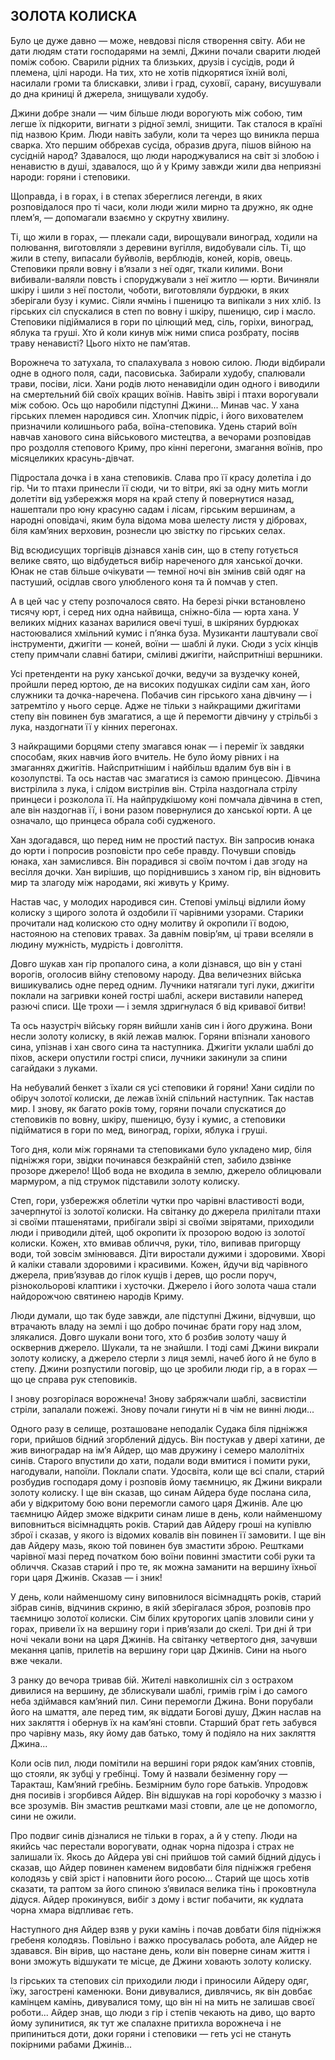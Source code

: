 ## ЗОЛОТА КОЛИСКА

Було це дуже давно — може, невдовзі після створення світу. Аби не дати людям стати господарями на землі, Джини почали сварити людей поміж собою. Сварили рідних та близьких, друзів і сусідів, роди й племена, цілі народи. На тих, хто не хотів підкорятися їхній волі, насилали громи та блискавки, зливи і град, суховії, сарану, висушували до дна криниці й джерела, знищували худобу.

Джини добре знали — чим більше люди ворогують між собою, тим легше їх підкорити, вигнати з рідної землі, знищити. Так сталося в країні під назвою Крим. Люди навіть забули, коли та через що виникла перша сварка. Хто першим оббрехав сусіда, образив друга, пішов війною на сусідній народ? Здавалося, що люди народжувалися на світ зі злобою і ненавистю в душі, здавалося, що й у Криму завжди жили два неприязні народи: горяни і степовики.

Щоправда, і в горах, і в степах збереглися легенди, в яких розповідалося про ті часи, коли люди жили мирно та дружно, як одне плем’я, — допомагали взаємно у скрутну хвилину.

Ті, що жили в горах, — плекали сади, вирощували виноград, ходили на полювання, виготовляли з деревини вугілля, видобували сіль. Ті, що жили в степу, випасали буйволів, верблюдів, коней, корів, овець. Степовики пряли вовну і в’язали з неї одяг, ткали килими. Вони вибивали-валяли повсть і споруджували з неї житло — юрти. Вичиняли шкіру і шили з неї постоли, чоботи, виготовляли бурдюки, в яких зберігали бузу і кумис. Сіяли ячмінь і пшеницю та випікали з них хліб. Із гірських сіл спускалися в степ по вовну і шкіру, пшеницю, сир і масло. Степовики підіймалися в гори по цілющий мед, сіль, горіхи, виноград, яблука та груші. Хто й коли кинув між ними списа розбрату, посіяв траву ненависті? Цього ніхто не пам’ятав.

Ворожнеча то затухала, то спалахувала з новою силою. Люди відбирали одне в одного поля, сади, пасовиська. Забирали худобу, спалювали трави, посіви, ліси. Хани родів люто ненавиділи один одного і виводили на смертельний бій своїх кращих воїнів. Навіть звірі і птахи ворогували між собою. Ось що наробили підступні Джини... Минав час. У хана гірських племен народився син. Хлопчик підріс, і його вихователем призначили колишнього раба, воїна-степовика. Удень старий воїн навчав ханового сина військового мистецтва, а вечорами розповідав про роздолля степового Криму, про кінні перегони, змагання воїнів, про місяцеликих красунь-дівчат.

Підростала дочка і в хана степовиків. Слава про її красу долетіла і до гір. Чи то птахи принесли її сюди, чи то вітри, які за одну мить могли долетіти від узбережжя моря на край степу й повернутися назад, нашептали про юну красуню садам і лісам, гірським вершинам, а народні оповідачі, яким була відома мова шелесту листя у дібровах, біля кам’яних верховин, рознесли цю звістку по гірських селах.

Від всюдисущих торгівців дізнався ханів син, що в степу готується велике свято, що відбудеться вибір нареченого для ханської дочки. Юнак не став більше очікувати — темної ночі він змінив свій одяг на пастуший, осідлав свого улюбленого коня та й помчав у степ.

А в цей час у степу розпочалося свято. На березі річки встановлено тисячу юрт, і серед них одна найвища, сніжно-біла — юрта хана. У великих мідних казанах варилися овечі туші, в шкіряних бурдюках настоювалися хмільний кумис і п’янка буза. Музиканти лаштували свої інструменти, джигіти — коней, воїни — шаблі й луки. Сюди з усіх кінців степу примчали славні батири, сміливі джигіти, найспритніші вершники.

Усі претенденти на руку ханської дочки, ведучи за вуздечку коней, пройшли перед юртою, де на високих подушках сиділи сам хан, його служники та дочка-наречена. Побачив син гірського хана дівчину — і затремтіло у нього серце. Адже не тільки з найкращими джигітами степу він повинен був змагатися, а ще й перемогти дівчину у стрільбі з лука, наздогнати її у кінних перегонах.

З найкращими борцями степу змагався юнак — і переміг їх завдяки способам, яких навчив його вчитель. Не було йому рівних і на змаганнях джигітів. Найспритнішим і найбільш вдалим був він і в козолупстві. Та ось настав час змагатися із самою принцесою. Дівчина вистрілила з лука, і слідом вистрілив він. Стріла наздогнала стрілу принцеси і розколола її. На найпрудкішому коні помчала дівчина в степ, але він наздогнав її, і вони разом повернулися до ханської юрти. А це означало, що принцеса обрала собі судженого.

Хан здогадався, що перед ним не простий пастух. Він запросив юнака до юрти і попросив розповісти про себе правду. Почувши сповідь юнака, хан замислився. Він порадився зі своїм почтом і дав згоду на весілля дочки. Хан вирішив, що поріднившись з ханом гір, він відновить мир та злагоду між народами, які живуть у Криму.

Настав час, у молодих народився син. Степові умільці відлили йому колиску з щирого золота й оздобили її чарівними узорами. Старики прочитали над колискою сто одну молитву й окропили її водою, настояною на степових травах. За давнім повір’ям, ці трави вселяли в людину мужність, мудрість і довголіття.

Довго шукав хан гір пропалого сина, а коли дізнався, що він у стані ворогів, оголосив війну степовому народу. Два величезних війська вишикувались одне перед одним. Лучники натягали тугі луки, джигіти поклали на загривки коней гострі шаблі, аскери виставили наперед разючі списи. Ще трохи — і земля здригнулася б від кривавої битви!

Та ось назустріч війську горян вийшли ханів син і його дружина. Вони несли золоту колиску, в якій лежав малюк. Горяни впізнали ханового сина, упізнав і хан свого сина та наступника. Джигіти уклали шаблі до піхов, аскери опустили гострі списи, лучники закинули за спини сагайдаки з луками.

На небувалий бенкет з їхали ся усі степовики й горяни! Хани сиділи по обіруч золотої колиски, де лежав їхній спільний наступник. Так настав мир. І знову, як багато років тому, горяни почали спускатися до степовиків по вовну, шкіру, пшеницю, бузу і кумис, а степовики підійматися в гори по мед, виноград, горіхи, яблука і груші.

Того дня, коли між горянами та степовиками було укладено мир, біля підніжжя гори, звідки починався безкрайній степ, забило дзвінке прозоре джерело! Щоб вода не входила в землю, джерело облицювали мармуром, а під струмок підставили золоту колиску.

Степ, гори, узбережжя облетіли чутки про чарівні властивості води, зачерпнутої із золотої колиски. На світанку до джерела прилітали птахи зі своїми пташенятами, прибігали звірі зі своїми звірятами, приходили люди і приводили дітей, щоб окропити їх прозорою водою із золотої колиски. Кожен, хто вмивав обличчя, руки, тіло, випивав пригорщу води, той зовсім змінювався. Діти виростали дужими і здоровими. Хворі й каліки ставали здоровими і красивими. Кожен, йдучи від чарівного джерела, прив’язував до гілок кущів і дерев, що росли поруч, різнокольорові клаптики і хусточки. Джерело і його золота чаша стали найдорожчою святинею народів Криму.

Люди думали, що так буде завжди, але підступні Джини, відчувши, що втрачають владу на землі і що добро починає брати гору над злом, злякалися. Довго шукали вони того, хто б розбив золоту чашу й осквернив джерело. Шукали, та не знайшли. І тоді самі Джини викрали золоту колиску, а джерело стерли з лиця землі, начеб його й не було в степу. Джини розпустили поговір, що це зробили люди гір, а в горах — що це справа рук степовиків.

І знову розгорілася ворожнеча! Знову забряжчали шаблі, засвистіли стріли, запалали пожежі. Знову почали гинути ні в чім не винні люди...

Одного разу в селище, розташоване неподалік Судака біля підніжжя гори, прийшов бідний згорблений дідусь. Він постукав у двері хатини, де жив виноградар на ім’я Айдер, що мав дружину і семеро малолітніх синів. Старого впустили до хати, подали води вмитися і помити руки, нагодували, напоїли. Поклали спати. Удосвіта, коли ще всі спали, старий розбудив господаря дому і розповів йому таємницю, як Джини викрали золоту колиску. І ще він сказав, що синам Айдера буде послана сила, аби у відкритому бою вони перемогли самого царя Джинів. Але цю таємницю Айдер зможе відкрити синам лише в день, коли найменшому виповниться вісімнадцять років. Старий дав Айдеру гроші на купівлю зброї і сказав, у якого із відомих ковалів він повинен її замовити. І ще він дав Айдеру мазь, якою той повинен був змастити зброю. Рештками чарівної мазі перед початком бою воїни повинні змастити собі руки та обличчя. Сказав старий і про те, як можна заманити на вершину їхньої гори царя Джинів. Сказав — і зник!

У день, коли найменшому сину виповнилося вісімнадцять років, старий зібрав синів, відчинив скриню, в якій зберігалася зброя, розповів про таємницю золотої колиски. Сім білих круторогих цапів зловили сини у горах, привели їх на вершину гори і прив’язали до скелі. Три дні й три ночі чекали вони на царя Джинів. На світанку четвертого дня, зачувши мекання цапів, прилетів на вершину гори цар Джинів. Сини на нього вже чекали.

З ранку до вечора тривав бій. Жителі навколишніх сіл з острахом дивилися на вершину, де зблискували шаблі, гримів грім і до самого неба здіймався кам’яний пил. Сини перемогли Джина. Вони порубали його на шмаття, але перед тим, як віддати Богові душу, Джин наслав на них закляття і обернув їх на кам’яні стовпи. Старший брат геть забувся про чарівну мазь, яку йому дав батько, тому й подіяло на них закляття Джина...

Коли осів пил, люди помітили на вершині гори рядок кам’яних стовпів, що стояли, як зубці у гребінці. Тому й назвали безіменну гору — Таракташ, Кам’яний гребінь. Безмірним було горе батьків. Упродовж дня посивів і згорбився Айдер. Він відшукав на горі коробочку з маззю і все зрозумів. Він змастив рештками мазі стовпи, але це не допомогло, сини не ожили.

Про подвиг синів дізналися не тільки в горах, а й у степу. Люди на якийсь час перестали ворогувати, однак чорна підозра і страх не залишали їх. Якось до Айдера уві сні прийшов той самий бідний дідусь і сказав, що Айдер повинен каменем видовбати біля підніжжя гребеня колодязь у свій зріст і наповнити його росою... Старий ще щось хотів сказати, та раптом за його спиною з’явилася велика тінь і проковтнула дідуся. Айдер прокинувся, вибіг з дому і встиг побачити, як кудлата чорна хмара відпливає геть.

Наступного дня Айдер взяв у руки камінь і почав довбати біля підніжжя гребеня колодязь. Повільно і важко просувалась робота, але Айдер не здавався. Він вірив, що настане день, коли він поверне синам життя і вони зможуть відшукати те місце, де Джини ховають золоту колиску.

Із гірських та степових сіл приходили люди і приносили Айдеру одяг, їжу, загострені каменюки. Вони дивувалися, дивлячись, як він довбає камінцем камінь, дивувалися тому, що він ні на мить не залишав своєї роботи... Айдер знав, що люди з гір і степів чекають на диво, що варто йому зупинитися, як тут же спалахне притихла ворожнеча і не припиниться доти, доки горяни і степовики — геть усі не стануть покірними рабами Джинів...
